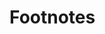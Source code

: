# Footnotes

[^3]: This product includes software developed in part by support from the Defense Advanced Research Project Agency (DARPA)

[^1]: Be careful with the path separator character of the classpath option because it is platform dependent.

[^2]: POSIX Extended Regular Expressions

[^7]: For correct calculation of the TNDI metric, the user has to specify which directories belong to the project with the projectBaseDir parameter. Without it, "every" directory will be counted starting from the root, meaning that running the analysis from directories that are at different depths will cause the value of the TNDI metric to change.
